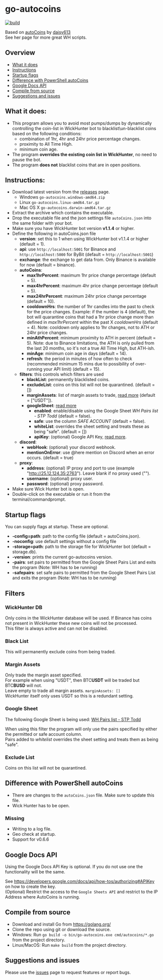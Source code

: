 # go-autocoins 
[![build](https://github.com/LompeBoer/go-autocoins/actions/workflows/go.yml/badge.svg?branch=main)](https://github.com/LompeBoer/go-autocoins/actions/workflows/go.yml) 

Based on [autoCoins](https://github.com/daisy613/autoCoins) by [daisy613](https://github.com/daisy613)  
See her page for more great WH scripts.  

## Overview
- [What it does](#what-it-does)
- [Instructions](#instructions)
- [Startup flags](#startup-flags)
- [Difference with PowerShell autoCoins](#difference-with-powershell-autocoins)
- [Google Docs API](#google-docs-api)
- [Compile from source](#compile-from-source)
- [Suggestions and issues](#suggestions-and-issues)

## What it does:
- This program allows you to avoid most pumps/dumps by dynamically controlling the coin-list in WickHunter bot to blacklist\un-blacklist coins based on the following conditions:
  - combination of 1hr, 4hr and 24hr price percentage changes.
  - proximity to All Time High.
  - minimum coin age.
- The program **overrides the existing coin list in WickHunter**, no need to pause the bot.
- The program **does not** blacklist coins that are in open positions.

## Instructions:
- Download latest version from the [releases](https://github.com/LompeBoer/go-autocoins/releases) page.
  - Windows `go-autocoins.windows-amd64.zip`
  - Linux `go-autocoins.linux-amd64.tar.gz`
  - Mac OS X `go-autocoins.darwin-amd64.tar.gz`
- Extract the archive which contains the executable.
- Drop the executable file and the json settings file `autoCoins.json` into the same folder with your bot.
- Make sure you have WickHunter bot version **v1.1.4** or higher.
- Define the following in autoCoins.json file
  - **version**: set this to 1 when using WickHunter bot v1.1.4 or higher (default = 1).
  - **api**: use `http://localhost:5001` for Binance and `http://localhost:5000` for ByBit (default = `http://localhost:5001`)
  - **exchange**: the exchange to get data from. Only Binance is available for now (default = binance).
  - **autoCoins**:
    - **max1hrPercent**: maximum 1hr price change percentage (default = 5).
    - **max4hrPercent**: maximum 4hr price change percentage (default = 5).
    - **max24hrPercent**: maximum 24hr price change percentage (default = 10).
    - **cooldownHrs**: the number of 1hr candles into the past to check for the price changes. Example: if the number is 4 (default), the bot will quarantine coins that had a 1hr price change more than defined in _max1hrPercent_ within the past X _cooldownHrs_ (default = 4). Note: cooldown only applies to 1hr changes, not to ATH or 24hr price changes.
    - **minAthPercent**: minimum proximity to ATH in percent (default = 5). Note: due to Binance limitations, the ATH is only pulled from the last 20 months, so it's not a true All Time High, but ATH-ish.
    - **minAge**: minimum coin age in days (default = 14).
    - **refresh**: the period in minutes of how often to check (recommended minimum 15 mins due to possibility of over-running your API limit) (default = 15).
  - **filters**: this controls which filters are used
    - **blackList**: permanently blacklisted coins.
    - **excludeList**: coins on this list will not be quarantined. (default = [])
    - **marginAssets**: list of margin assets to trade, [read more](#margin-assets) (default = ["USDT"]).
    - **googleSheet**: [read more](#google-sheet)
      - **enabled**: enable/disable using the Google Sheet _WH Pairs list - STP Todd_ (default = false).
      - **safe**: use the column _SAFE ACCOUNT_ (default = false).
      - **whiteList**: overrides the sheet setting and treats these as being "safe". (default = [])
      - **apiKey**: (optional) Google API Key, [read more](#google-docs-api).
  - **discord**:
    - **webHook**: (optional) your discord webhook.
    - **mentionOnError**: use @here mention on Discord when an error occurs. (default = true)
  - **proxy**:
    - **address**: (optional) IP proxy and port to use (example "http://25.12.124.35:2763"). Leave blank if no proxy used ("").
    - **username**: (optional) proxy user.
    - **password**: (optional) proxy password.
- Make sure Wick Hunter bot is open.
- Double-click on the executable or run it from the terminal/commandprompt.

## Startup flags
You can supply flags at startup. These are optional.  
- **-config=path**: path to the config file (default = autoCoins.json).
- **-noconfig**: use default settings without a config file
- **-storage=path**: path to the storage file for WickHunter bot (default = storage.db).
- **-version**: prints the current go-autocoins version.
- **-pairs**: set pairs to permitted from the Google Sheet Pairs List and exits the program (Note: WH has to be running)
- **-safepairs**: set safe pairs to permitted from the Google Sheet Pairs List and exits the program (Note: WH has to be running)

## Filters
### WickHunter DB
Only coins in the WickHunter database will be used. 
If Binance has coins not present in WickHunter these new coins will not be processed.  
This filter is always active and can not be disabled.  

### Black List
This will permanently exclude coins from being traded.  

### Margin Assets
Only trade the margin asset specified.  
For example when using "USDT", then BTC**USDT** will be traded but BTC**BUSD** will not.  
Leave empty to trade all margin assets. `marginAssets: []`    
WickHunter itself only uses USDT so this is a redundant setting.  

### Google Sheet
The following Google Sheet is being used: [WH Pairs list - STP Todd](https://docs.google.com/spreadsheets/d/1XWadBbVkbdi5Ub7bFhCcAhqpHiQXBETbeTg644pkTdI/)  
  
When using this filter the program will only use the pairs specified by either the permitted or safe account column.  
Pairs added to _whitelist_ overrides the sheet setting and treats them as being "safe".  

### Exclude List
Coins on this list will not be quarantined.  

## Difference with PowerShell autoCoins
- There are changes to the `autoCoins.json` file. Make sure to update this file.  
- Wick Hunter has to be open.  

### Missing
- Writing to a log file.
- Geo check at startup.
- Support for v0.6.6

## Google Docs API  
Using the Google Docs API Key is optional. If you do not use one the functionality will be the same.  
  
See https://developers.google.com/docs/api/how-tos/authorizing#APIKey on how to create the key.  
(Optional) Restrict the access to the `Google Sheets API` and restrict to the IP Address where AutoCoins is running.  
  
## Compile from source
- Download and install Go from https://golang.org/  
- Clone the repo using git or download the source.
- Windows: Run `go build -o bin/go-autocoins.exe cmd/autocoins/*.go` from the project directory.
- Linux/MacOS: Run `make build` from the project directory.

## Suggestions and issues
Please use the [issues](https://github.com/LompeBoer/go-autocoins/issues) page to request features or report bugs.